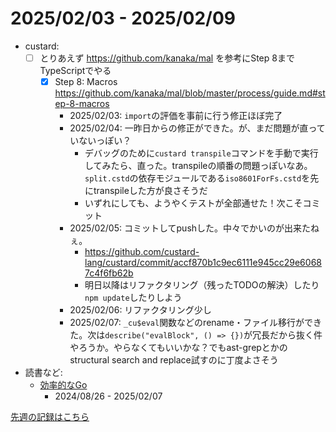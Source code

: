 # 2025/02/03 - 2025/02/09

- custard:
    - [ ] とりあえず <https://github.com/kanaka/mal> を参考にStep 8までTypeScriptでやる
        - [x] Step 8: Macros <https://github.com/kanaka/mal/blob/master/process/guide.md#step-8-macros>
            - 2025/02/03: `import`の評価を事前に行う修正ほぼ完了
            - 2025/02/04: 一昨日からの修正ができた。が、まだ問題が直っていないっぽい？
                - デバッグのために`custard transpile`コマンドを手動で実行してみたら、直った。transpileの順番の問題っぽいなあ。`split.cstd`の依存モジュールである`iso8601ForFs.cstd`を先にtranspileした方が良さそうだ
                - いずれにしても、ようやくテストが全部通せた！次こそコミット
            - 2025/02/05: コミットしてpushした。中々でかいのが出来たねぇ。
                - <https://github.com/custard-lang/custard/commit/accf870b1c9ec6111e945cc29e60687c4f6fb62b>
                - 明日以降はリファクタリング（残ったTODOの解決）したり`npm update`したりしよう
            - 2025/02/06: リファクタリング少し
            - 2025/02/07: `_cu$eval`関数などのrename・ファイル移行ができた。次は`describe("evalBlock", () => {})`が冗長だから抜く件やろうか。やらなくてもいいかな？でもast-grepとかのstructural search and replace試すのに丁度よさそう
- 読書など:
    - [効率的なGo](https://www.oreilly.co.jp//books/9784814400539/)
        - 2024/08/26 - 2025/02/07

[先週の記録はこちら](https://github.com/igrep/daily-commits/blob/6a95946d454aa9595d75dcf6f7a5fdf669a4139a/yesterday.md)
